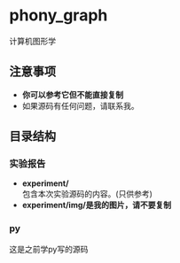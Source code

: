 # phony_graph
 计算机图形学

## 注意事项
- **你可以参考它但不能直接复制**
- 如果源码有任何问题，请联系我。

## 目录结构

### 实验报告
- **experiment/**  
  包含本次实验源码的内容。(只供参考)
- **experiment/img/是我的图片，请不要复制**

### py
 这是之前学py写的源码